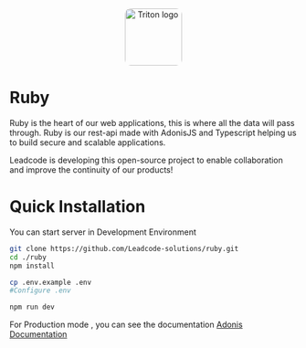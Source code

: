 <div align="center">
  <img src="https://avatars.githubusercontent.com/u/111185555?s=200&v=4" alt="Triton logo" width="100" height="100" style="border-radius: 10px">
</div>

# Ruby

Ruby is the heart of our web applications, this is where all the data will pass through. Ruby is our rest-api made with AdonisJS and Typescript helping us to build secure and scalable applications.

Leadcode is developing this open-source project to enable collaboration and improve the continuity of our products!

# Quick Installation

You can start server in Development Environment
```bash
git clone https://github.com/Leadcode-solutions/ruby.git
cd ./ruby
npm install

cp .env.example .env
#Configure .env

npm run dev
```

For Production mode , you can see the documentation [Adonis Documentation](https://docs.adonisjs.com/guides/deployment)
